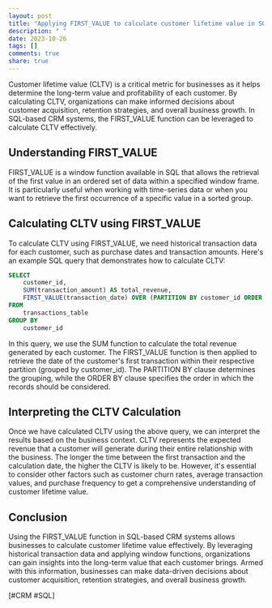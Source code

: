 ```yaml
---
layout: post
title: "Applying FIRST_VALUE to calculate customer lifetime value in SQL-based CRM systems"
description: " "
date: 2023-10-26
tags: []
comments: true
share: true
---
```


Customer lifetime value (CLTV) is a critical metric for businesses as it helps determine the long-term value and profitability of each customer. By calculating CLTV, organizations can make informed decisions about customer acquisition, retention strategies, and overall business growth. In SQL-based CRM systems, the FIRST_VALUE function can be leveraged to calculate CLTV effectively.

## Understanding FIRST_VALUE ##

FIRST_VALUE is a window function available in SQL that allows the retrieval of the first value in an ordered set of data within a specified window frame. It is particularly useful when working with time-series data or when you want to retrieve the first occurrence of a specific value in a sorted group.

## Calculating CLTV using FIRST_VALUE ##

To calculate CLTV using FIRST_VALUE, we need historical transaction data for each customer, such as purchase dates and transaction amounts. Here's an example SQL query that demonstrates how to calculate CLTV:

```SQL
SELECT 
    customer_id, 
    SUM(transaction_amount) AS total_revenue, 
    FIRST_VALUE(transaction_date) OVER (PARTITION BY customer_id ORDER BY transaction_date ASC) AS first_transaction_date
FROM 
    transactions_table
GROUP BY 
    customer_id
```

In this query, we use the SUM function to calculate the total revenue generated by each customer. The FIRST_VALUE function is then applied to retrieve the date of the customer's first transaction within their respective partition (grouped by customer_id). The PARTITION BY clause determines the grouping, while the ORDER BY clause specifies the order in which the records should be considered.

## Interpreting the CLTV Calculation ##

Once we have calculated CLTV using the above query, we can interpret the results based on the business context. CLTV represents the expected revenue that a customer will generate during their entire relationship with the business. The longer the time between the first transaction and the calculation date, the higher the CLTV is likely to be. However, it's essential to consider other factors such as customer churn rates, average transaction values, and purchase frequency to get a comprehensive understanding of customer lifetime value.

## Conclusion ##

Using the FIRST_VALUE function in SQL-based CRM systems allows businesses to calculate customer lifetime value effectively. By leveraging historical transaction data and applying window functions, organizations can gain insights into the long-term value that each customer brings. Armed with this information, businesses can make data-driven decisions about customer acquisition, retention strategies, and overall business growth.

[#CRM #SQL]